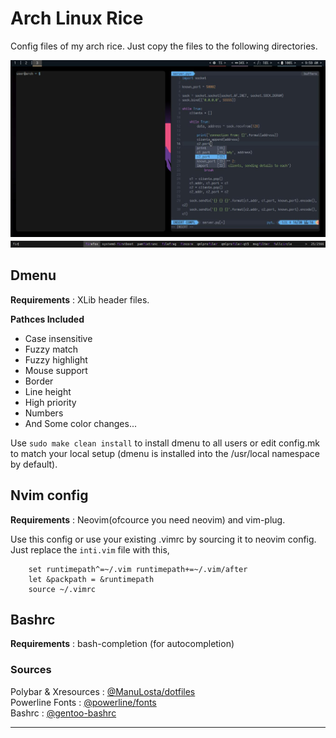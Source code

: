 # Arch Linux Rice

Config files of my arch rice. Just copy the files to the following directories.

![Desktop](https://github.com/KngKong/Arch-config/blob/master/screenshots/desktop.jpg)
![Dmenu](https://github.com/KngKong/Arch-config/blob/master/screenshots/dmenu.png)
## Dmenu

<b>Requirements</b> : XLib header files.

<b>Pathces Included</b>  
* Case insensitive <br /> 
* Fuzzy match <br />      
* Fuzzy highlight  <br />  
* Mouse support <br />    
* Border <br />           
* Line height <br />     
* High priority <br />    
* Numbers <br />   
* And Some color changes...

Use `sudo make clean install` to install dmenu to all users or edit config.mk to match your local setup (dmenu is installed into
the /usr/local namespace by default).

## Nvim config

<b>Requirements</b> : Neovim(ofcource you need neovim) and vim-plug.

Use this config or use your existing .vimrc by sourcing it to neovim config.
Just replace the `inti.vim` file with this,
```
    set runtimepath^=~/.vim runtimepath+=~/.vim/after
    let &packpath = &runtimepath
    source ~/.vimrc
```

## Bashrc

<b>Requirements</b> : bash-completion (for autocompletion)

### Sources

Polybar & Xresources : [@ManuLosta/dotfiles](https://github.com/ManuLosta/dotfiles)\
Powerline Fonts : [@powerline/fonts](https://github.com/powerline/fonts)\
Bashrc : [@gentoo-bashrc](https://aur.archlinux.org/packages/gentoo-bashrc/)

------------------------------------------------
